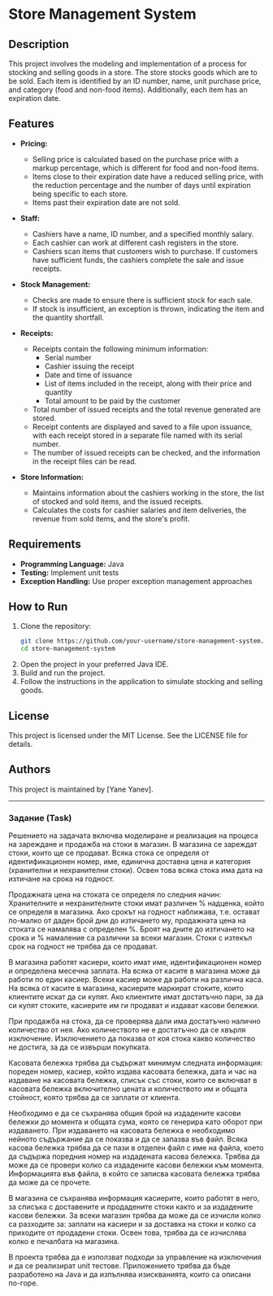 # Store Management System

## Description
This project involves the modeling and implementation of a process for stocking and selling goods in a store. The store stocks goods which are to be sold. Each item is identified by an ID number, name, unit purchase price, and category (food and non-food items). Additionally, each item has an expiration date.

## Features
- **Pricing:** 
  - Selling price is calculated based on the purchase price with a markup percentage, which is different for food and non-food items.
  - Items close to their expiration date have a reduced selling price, with the reduction percentage and the number of days until expiration being specific to each store.
  - Items past their expiration date are not sold.

- **Staff:**
  - Cashiers have a name, ID number, and a specified monthly salary.
  - Each cashier can work at different cash registers in the store.
  - Cashiers scan items that customers wish to purchase. If customers have sufficient funds, the cashiers complete the sale and issue receipts.

- **Stock Management:**
  - Checks are made to ensure there is sufficient stock for each sale.
  - If stock is insufficient, an exception is thrown, indicating the item and the quantity shortfall.

- **Receipts:**
  - Receipts contain the following minimum information:
    - Serial number
    - Cashier issuing the receipt
    - Date and time of issuance
    - List of items included in the receipt, along with their price and quantity
    - Total amount to be paid by the customer
  - Total number of issued receipts and the total revenue generated are stored.
  - Receipt contents are displayed and saved to a file upon issuance, with each receipt stored in a separate file named with its serial number.
  - The number of issued receipts can be checked, and the information in the receipt files can be read.

- **Store Information:**
  - Maintains information about the cashiers working in the store, the list of stocked and sold items, and the issued receipts.
  - Calculates the costs for cashier salaries and item deliveries, the revenue from sold items, and the store's profit.

## Requirements
- **Programming Language:** Java
- **Testing:** Implement unit tests
- **Exception Handling:** Use proper exception management approaches

## How to Run
1. Clone the repository:
    ```bash
    git clone https://github.com/your-username/store-management-system.git
    cd store-management-system
    ```
2. Open the project in your preferred Java IDE.
3. Build and run the project.
4. Follow the instructions in the application to simulate stocking and selling goods.

## License
This project is licensed under the MIT License. See the LICENSE file for details.

## Authors
This project is maintained by [Yane Yanev].

---

### Задание (Task)
Решението на задачата включва моделиране и реализация на процеса на зареждане и продажба на стоки в магазин. В магазина се зареждат стоки, които ще се продават. Всяка стока се определя от идентификационен номер, име, единична доставна цена и категория (хранителни и нехранителни стоки). Освен това всяка стока има дата на изтичане на срока на годност.

Продажната цена на стоката се определя по следния начин: Хранителните и нехранителните стоки имат различен % надценка, който се определя в магазина. Ако срокът на годност наближава, т.е. остават по-малко от даден брой дни до изтичането му, продажната цена на стоката се намалява с определен %. Броят на дните до изтичането на срока и % намаление са различни за всеки магазин. Стоки с изтекъл срок на годност не трябва да се продават.

В магазина работят касиери, които имат име, идентификационен номер и определена месечна заплата. На всяка от касите в магазина може да работи по един касиер. Всеки касиер може да работи на различна каса. На всяка от касите в магазина, касиерите маркират стоките, които клиентите искат да си купят. Ако клиентите имат достатъчно пари, за да си купят стоките, касиерите им ги продават и издават касови бележки.

При продажба на стока, да се проверява дали има достатъчно налично количество от нея. Ако количеството не е достатъчно да се хвърля изключение. Изключението да показва от коя стока какво количество не достига, за да се извърши покупката.

Касовата бележка трябва да съдържат минимум следната информация: пореден номер, касиер, който издава касовата бележка, дата и час на издаване на касовата бележка, списък със стоки, които се включват в касовата бележка включително цената и количеството им и общата стойност, която трябва да се заплати от клиента.

Необходимо е да се съхранява общия брой на издадените касови бележки до момента и общата сума, която се генерира като оборот при издаването. При издаването на касовата бележка е необходимо нейното съдържание да се показва и да се запазва във файл. Всяка касова бележка трябва да се пази в отделен файл с име на файла, което да съдържа поредния номер на издадената касова бележка. Трябва да може да се провери колко са издадените касови бележки към момента. Информацията във файла, в който се записва касовата бележка трябва да може да се прочете.

В магазина се съхранява информация касиерите, които работят в него, за списъка с доставените и продадените стоки както и за издадените касови бележки. За всеки магазин трябва да може да се изчисли колко са разходите за: заплати на касиери и за доставка на стоки и колко са приходите от продадени стоки. Освен това, трябва да се изчислява колко е печалбата на магазина.

В проекта трябва да е използват подходи за управление на изключения и да се реализират unit тестове. Приложението трябва да бъде разработено на Java и да изпълнява изискванията, които са описани по-горе.

